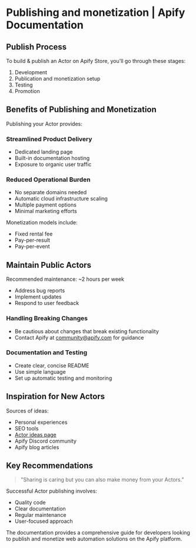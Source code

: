 # Publishing and monetization | Apify Documentation

## Publish Process

To build & publish an Actor on Apify Store, you'll go through these stages:

1. Development
2. Publication and monetization setup
3. Testing
4. Promotion

## Benefits of Publishing and Monetization

Publishing your Actor provides:

### Streamlined Product Delivery
- Dedicated landing page
- Built-in documentation hosting
- Exposure to organic user traffic

### Reduced Operational Burden
- No separate domains needed
- Automatic cloud infrastructure scaling
- Multiple payment options
- Minimal marketing efforts

Monetization models include:
- Fixed rental fee
- Pay-per-result
- Pay-per-event

## Maintain Public Actors

Recommended maintenance: ~2 hours per week
- Address bug reports
- Implement updates
- Respond to user feedback

### Handling Breaking Changes
- Be cautious about changes that break existing functionality
- Contact Apify at community@apify.com for guidance

### Documentation and Testing
- Create clear, concise README
- Use simple language
- Set up automatic testing and monitoring

## Inspiration for New Actors

Sources of ideas:
- Personal experiences
- SEO tools
- [Actor ideas page](https://apify.com/ideas)
- Apify Discord community
- Apify blog articles

## Key Recommendations

> "Sharing is caring but you can also make money from your Actors."

Successful Actor publishing involves:
- Quality code
- Clear documentation
- Regular maintenance
- User-focused approach

The documentation provides a comprehensive guide for developers looking to publish and monetize web automation solutions on the Apify platform.